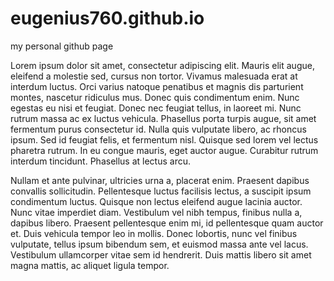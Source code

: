 # eugenius760.github.io
my personal github page

Lorem ipsum dolor sit amet, consectetur adipiscing elit. Mauris elit augue, eleifend a molestie sed, cursus non tortor. Vivamus malesuada erat at interdum luctus. Orci varius natoque penatibus et magnis dis parturient montes, nascetur ridiculus mus. Donec quis condimentum enim. Nunc egestas eu nisi et feugiat. Donec nec feugiat tellus, in laoreet mi. Nunc rutrum massa ac ex luctus vehicula. Phasellus porta turpis augue, sit amet fermentum purus consectetur id. Nulla quis vulputate libero, ac rhoncus ipsum. Sed id feugiat felis, et fermentum nisl. Quisque sed lorem vel lectus pharetra rutrum. In eu congue mauris, eget auctor augue. Curabitur rutrum interdum tincidunt. Phasellus at lectus arcu.

Nullam et ante pulvinar, ultricies urna a, placerat enim. Praesent dapibus convallis sollicitudin. Pellentesque luctus facilisis lectus, a suscipit ipsum condimentum luctus. Quisque non lectus eleifend augue lacinia auctor. Nunc vitae imperdiet diam. Vestibulum vel nibh tempus, finibus nulla a, dapibus libero. Praesent pellentesque enim mi, id pellentesque quam auctor et. Duis vehicula tempor leo in mollis. Donec lobortis, nunc vel finibus vulputate, tellus ipsum bibendum sem, et euismod massa ante vel lacus. Vestibulum ullamcorper vitae sem id hendrerit. Duis mattis libero sit amet magna mattis, ac aliquet ligula tempor.
